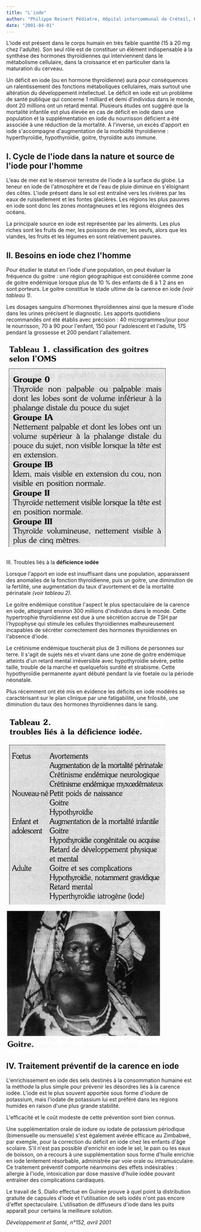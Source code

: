 ```yaml
---
title: "L'iode"
author: "Philippe Reinert Pédiatre, Hôpital intercommunal de Créteil, France."
date: "2001-04-01"
---
```


<div class="teaser"><p>L'iode est présent dans le corps humain en très faible quantité (15 à 20 mg chez l'adulte). Son seul rôle est de constituer un élément indispensable à la synthèse des hormones thyroïdiennes qui interviennent dans le métabolisme cellulaire, dans la croissance et en particulier dans la maturation du cerveau.</p>
<p>Un déficit en iode (ou en hormone thyroïdienne) aura pour conséquences un ralentissement des fonctions métaboliques cellulaires, mais surtout une altération du développement intellectuel. Le déficit en iode est un problème de santé publique qui concerne 1 milliard et demi d'individus dans le monde, dont 20 millions ont un retard mental. Plusieurs études ont suggéré que la mortalité infantile est plus élevée en cas de déficit en iode dans une population et la supplémentation en iode du nourrisson déficient a été associée à une réduction de la mortalité. A l'inverse, un excès d'apport en iode s'accompagne d'augmentation de la morbidité thyroïdienne : hyperthyroïdie, hypothyroïdie, goitre, thyroïdite auto immune.</p></div>

## I. Cycle de l'iode dans la nature et source de l'iode pour l'homme

L'eau de mer est le réservoir terrestre de l'iode à la surface du globe. La teneur en iode de l'atmosphère et de l'eau de pluie diminue en s'éloignant des côtes. L'iode présent dans le sol est entraîné vers les rivières par les eaux de ruissellement et les fontes glacières. Les régions les plus pauvres en iode sont donc les zones montagneuses et les régions éloignées des océans.

La principale source en iode est représentée par les aliments. Les plus riches sont les fruits de mer, les poissons de mer, les oeufs, alors que les viandes, les fruits et les légumes en sont relativement pauvres.

## Il. Besoins en iode chez l'homme

Pour étudier le statut en l'iode d'une population, on peut évaluer la fréquence du goitre : une région géographique est considérée comme zone de goitre endémique lorsque plus de 10 % des enfants de 6 à 1 2 ans en sont porteurs. Le goitre constitue le stade ultime de la carence en iode _(voir_ _tableau 1)._

Les dosages sanguins d'hormones thyroïdiennes ainsi que la mesure d'iode dans les urines précisent le diagnostic. Les apports quotidiens recommandés ont été établis avec précision : 40 microgrammes/jour pour le nourrisson, 70 à 90 pour l'enfant, 150 pour l'adolescent et l'adulte, 175 pendant la grossesse et 200 pendant l'allaitement.


![](i918-1.jpg)


##   
III. Troubles liés à la **déficience iodée**

Lorsque l'apport en iode est insuffisant dans une population, apparaissent des anomalies de la fonction thyroïdienne, puis un goitre, une diminution de la fertilité, une augmentation du taux d'avortement et de la mortalité périnatale _(voir tableau 2)._

Le goitre endémique constitue l'aspect le plus spectaculaire de la carence en iode, atteignant environ 300 millions d'individus dans le monde. Cette hypertrophie thyroïdienne est due à une sécrétion accrue de TSH par l'hypophyse qui stimule les cellules thyroïdiennes malheureusement incapables de sécréter correctement des hormones thyroïdiennes en l'absence d'iode.

Le crétinisme endémique toucherait plus de 3 millions de personnes sur terre. Il s'agit de sujets nés et vivant dans une zone de goitre endémique atteints d'un retard mental irréversible avec hypothyroïdie sévère, petite taille, trouble de la marche et quelquefois surdité et strabisme. Cette hypothyroïdie permanente ayant débuté pendant la vie foetale ou la période néonatale.

Plus récemment ont été mis en évidence les déficits en iode modérés se caractérisant sur le plan clinique par une fatigabilité, une frilosité, une diminution du taux des hormones thyroïdiennes dans le sang.  

![](i918-2.jpg)



![](i918-3.jpg)


## IV. Traitement préventif de la carence en iode

L'enrichissement en iode des sels destinés à la consommation humaine est la méthode la plus simple pour prévenir les désordres liés à la carence iodée. L'iode est le plus souvent apportée sous forme d'iodure de potassium, mais l'iodate de potassium lui est préféré dans les régions humides en raison d'une plus grande stabilité.

L'efficacité et le coût modeste de cette prévention sont bien connus.

Une supplémentation orale de iodure ou iodate de potassium périodique (bimensuelle ou mensuelle) s'est également avérée efficace au Zimbabwé, par exemple, pour la correction du déficit en iode chez les enfants d'âge scolaire. S'il n'est pas possible d'enrichir en iode le sel, le pain ou les eaux de boisson, on a recours à une supplémentation sous forme d'huile enrichie en iode lentement résorbable, administrée par voie orale ou intramusculaire. Ce traitement préventif comporte néanmoins des effets indésirables : allergie à l'iode, intoxication par dose massive d'huile iodée pouvant entraîner des complications cardiaques.

Le travail de S. Diallo effectué en Guinée prouve à quel point la distribution gratuite de capsules d'iode et l'utilisation de sels iodés n'ont pas encore d'effet spectaculaire. L'utilisation de diffuseurs d'iode dans les puits apparaît pour certains la meilleure solution.

_Développement et Santé, n°152, avril 2001_